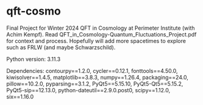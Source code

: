 # qft-cosmo
Final Project for Winter 2024 QFT in Cosmology at Perimeter Institute (with Achim Kempf).
Read QFT_in_Cosmology-Quantum_Fluctuations_Project.pdf for context and process.
Hopefully will add more spacetimes to explore such as FRLW (and maybe Schwarzschild).


Python version: 3.11.3

Dependencies: contourpy==1.2.0, cycler==0.12.1, fonttools==4.50.0, kiwisolver==1.4.5, matplotlib==3.8.3, numpy==1.26.4, packaging==24.0, pillow==10.2.0, pyparsing==3.1.2, PyQt5==5.15.10, PyQt5-Qt5==5.15.2, PyQt5-sip==12.13.0, python-dateutil==2.9.0.post0, scipy==1.12.0, six==1.16.0
